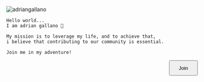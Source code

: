 <p align="left"> <img src="https://komarev.com/ghpvc/?username=adriangallano&label=Profile%20views&color=0e75b6&style=flat" alt="adriangallano" /> </p>

```
Hello world...
I am adrian gallano 👋

My mission is to leverage my life, and to achieve that, 
i believe that contributing to our community is essential.
```
```
Join me in my adventure!
```
<a href="https://www.linkedin.com/in/aidgallano/">
<input type="submit" value="Join" style="float:right; height:40px; width: 75px;">
</a>